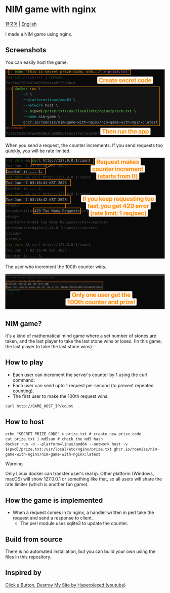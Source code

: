# NIM game with nginx

[한국어](./README.md) | [English](./README-en.md)

I made a NIM game using nginx.

## Screenshots

You can easily host the game.

![1.png](./doc/1.png)

When you send a request, the counter increments. If you send requests too quickly, you will be rate limited.

![2.png](./doc/2.png)

The user who increment the 100th counter wins.

![3.png](./doc/3.png)


## NIM game?

It's a kind of mathematical mind game where a set number of stones are taken, and the last player to take the last stone wins or loses. (In this game, the last player to take the last stone wins)

## How to play

- Each user can increment the server's counter by 1 using the curl command.
- Each user can send upto 1 request per second (to prevent repeated counting).
- The first user to make the 100th request wins.

```sh
curl http://GAME_HOST_IP/count
```

## How to host

```
echo "SECRET_PRIZE_CODE" > prize.txt # create new prize code
cat prize.txt | md5sum # check the md5 hash
docker run -d --platform=linux/amd64 --network host -v $(pwd)/prize.txt:/usr/local/etc/nginx/prize.txt ghcr.io/roeniss/nim-game-with-nginx/nim-game-with-nginx:latest
```

> [!WARNING]
> Only Linux docker can transfer user's real ip. Other platform (Windows, macOS) will show 127.0.0.1 or something like that, so all users will share the rate limiter (which is another fun game).

## How the game is implemented

- When a request comes in to nginx, a handler written in perl take the request and send a response to client.
  - The perl module uses sqlite3 to update the counter.

## Build from source

There is no automated installation, but you can build your own using the files in this repository.

## Inspired by

[Click a Button, Destroy My Site by Hyperplexed (youtube)](https://youtu.be/dRsuD_ygvOc)
